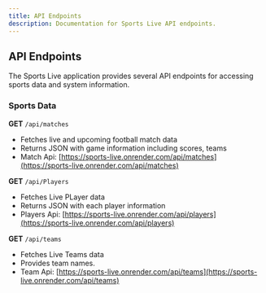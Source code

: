 ```yaml
---
title: API Endpoints
description: Documentation for Sports Live API endpoints.
---
```


## API Endpoints

The Sports Live application provides several API endpoints for accessing sports data and system information.

### Sports Data

**GET** `/api/matches`
- Fetches live and upcoming football match data
- Returns JSON with game information including scores, teams
- Match Api: [https://sports-live.onrender.com/api/matches](https://sports-live.onrender.com/api/matches)  



**GET** `/api/Players`
- Fetches Live PLayer data
- Returns JSON with each player information
- Players Api: [https://sports-live.onrender.com/api/players](https://sports-live.onrender.com/api/players)  


**GET** `/api/teams`
- Fetches Live Teams data
- Provides team names.
- Team Api: [https://sports-live.onrender.com/api/teams](https://sports-live.onrender.com/api/teams)  


